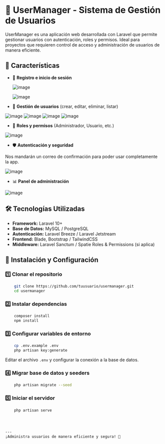 # 👥 UserManager - Sistema de Gestión de Usuarios

UserManager es una aplicación web desarrollada con Laravel que permite gestionar usuarios con autenticación, roles y permisos. Ideal para proyectos que requieren control de acceso y administración de usuarios de manera eficiente.

## 🚀 Características

- 🔐 **Registro e inicio de sesión**

  ![image](https://github.com/user-attachments/assets/0c5f82bb-6092-4935-9b0c-146cea37f832)

  ![image](https://github.com/user-attachments/assets/6b5ab33f-d6e0-4f39-ac6c-d54cabc04178)

- 👤 **Gestión de usuarios** (crear, editar, eliminar, listar)

![image](https://github.com/user-attachments/assets/8417c6b5-9c3b-4331-8d55-c4cda59cb8ce)
![image](https://github.com/user-attachments/assets/66651668-f414-40c0-a1ad-56eb0b2284c1)
![image](https://github.com/user-attachments/assets/32132bd4-2643-4802-8b80-7f75cb543293)
![image](https://github.com/user-attachments/assets/55076fe4-f5c3-4467-a307-f4f781bf26bb)


- 🔑 **Roles y permisos** (Administrador, Usuario, etc.)

![image](https://github.com/user-attachments/assets/fa1caa79-3f61-4fe9-91a7-c4d7723c7492)

- 🛡️ **Autenticación y seguridad**

Nos mandarán un correo de confirmación para poder usar completamente la app.

![image](https://github.com/user-attachments/assets/f9849748-6779-4c77-854c-e8758c576ebe)


- 📊 **Panel de administración**

![image](https://github.com/user-attachments/assets/410f6734-5d66-49d6-8699-7ad0f6208c3e)


## 🛠️ Tecnologías Utilizadas

- **Framework:** Laravel 10+
- **Base de Datos:** MySQL / PostgreSQL
- **Autenticación:** Laravel Breeze / Laravel Jetstream
- **Frontend:** Blade, Bootstrap / TailwindCSS
- **Middleware:** Laravel Sanctum / Spatie Roles & Permissions (si aplica)

## 📂 Instalación y Configuración

### 1️⃣ Clonar el repositorio
```bash
    git clone https://github.com/tuusuario/usermanager.git
    cd usermanager
```

### 2️⃣ Instalar dependencias
```bash
    composer install
    npm install
```

### 3️⃣ Configurar variables de entorno
```bash
    cp .env.example .env
    php artisan key:generate
```
Editar el archivo `.env` y configurar la conexión a la base de datos.

### 4️⃣ Migrar base de datos y seeders
```bash
    php artisan migrate --seed
```

### 5️⃣ Iniciar el servidor
```bash
    php artisan serve




---
¡Administra usuarios de manera eficiente y segura! 🚀
